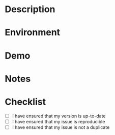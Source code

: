 # Description

<!-- Please include a summary of the issue, including motivation, context, and the behaviour that should be expected -->



# Environment

<!-- Please specify any relevant setup details. For example host OS, natively run node or docker, etc -->



# Demo

<!-- (optional) Include a screenshot to showcase the issue described -->



# Notes

<!-- (optional) open questions, notable changes, or requirements to consider for readers. -->



# Checklist

- [ ] I have ensured that my version is up-to-date
- [ ] I have ensured that my issue is reproducible
- [ ] I have ensured that my issue is not a duplicate

